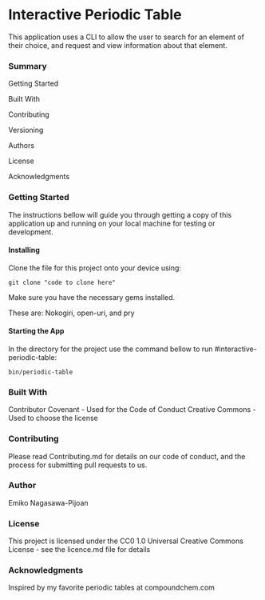 # Interactive Periodic Table

This application uses a CLI to allow the user to search for an element of their choice, and request and view information about that element.   


### Summary

Getting Started

Built With

Contributing

Versioning

Authors

License

Acknowledgments


### Getting Started

The instructions bellow will guide you through getting a copy of this application up and running on your local machine for testing or development.

#### Installing

Clone the file for this project onto your device using:
```
git clone "code to clone here"
```

Make sure you have the necessary gems installed. 

These are: Nokogiri, open-uri, and pry

#### Starting the App
In the directory for the project use the command bellow to run #interactive-periodic-table:
```
bin/periodic-table
```

### Built With

Contributor Covenant - Used for the Code of Conduct
Creative Commons - Used to choose the license


### Contributing
Please read Contributing.md for details on our code of conduct, and the process for submitting pull requests to us.


### Author
Emiko Nagasawa-Pijoan


### License
This project is licensed under the CC0 1.0 Universal Creative Commons License - see the licence.md file for details


### Acknowledgments
Inspired by my favorite periodic tables at compoundchem.com


